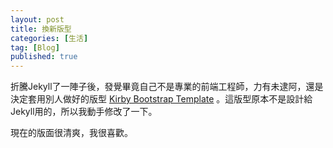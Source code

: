 ```yaml
---
layout: post
title: 換新版型
categories: [生活]
tag: [Blog]
published: true
---
```


折騰Jekyll了一陣子後，發覺畢竟自己不是專業的前端工程師，力有未逮阿，還是決定套用別人做好的版型
[Kirby Bootstrap Template](https://github.com/mpunktm/kirby-bootstrap-template)
。這版型原本不是設計給Jekyll用的，所以我動手修改了一下。

現在的版面很清爽，我很喜歡。
